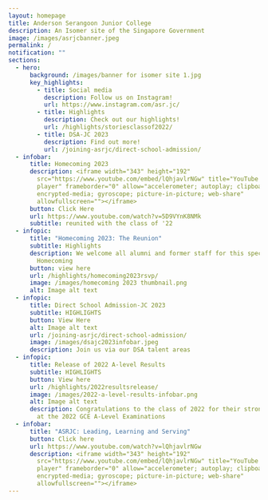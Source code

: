 ```yaml
---
layout: homepage
title: Anderson Serangoon Junior College
description: An Isomer site of the Singapore Government
image: /images/asrjcbanner.jpeg
permalink: /
notification: ""
sections:
  - hero:
      background: /images/banner for isomer site 1.jpg
      key_highlights:
        - title: Social media
          description: Follow us on Instagram!
          url: https://www.instagram.com/asr.jc/
        - title: Highlights
          description: Check out our highlights!
          url: /highlights/storiesclassof2022/
        - title: DSA-JC 2023
          description: Find out more!
          url: /joining-asrjc/direct-school-admission/
  - infobar:
      title: Homecoming 2023
      description: <iframe width="343" height="192"
        src="https://www.youtube.com/embed/lQhjavlrNGw" title="YouTube video
        player" frameborder="0" allow="accelerometer; autoplay; clipboard-write;
        encrypted-media; gyroscope; picture-in-picture; web-share"
        allowfullscreen=""></iframe>
      button: Click Here
      url: https://www.youtube.com/watch?v=5D9VYnK8NMk
      subtitle: reunited with the class of '22
  - infopic:
      title: "Homecoming 2023: The Reunion"
      subtitle: Highlights
      description: We welcome all alumni and former staff for this special edition of
        Homecoming
      button: view here
      url: /highlights/homecoming2023rsvp/
      image: /images/homecoming 2023 thumbnail.png
      alt: Image alt text
  - infopic:
      title: Direct School Admission-JC 2023
      subtitle: HIGHLIGHTS
      button: View Here
      alt: Image alt text
      url: /joining-asrjc/direct-school-admission/
      image: /images/dsajc2023infobar.jpeg
      description: Join us via our DSA talent areas
  - infopic:
      title: Release of 2022 A-level Results
      subtitle: HIGHLIGHTS
      button: View here
      url: /highlights/2022resultsrelease/
      image: /images/2022-a-level-results-infobar.png
      alt: Image alt text
      description: Congratulations to the class of 2022 for their strong performance
        at the 2022 GCE A-Level Examinations
  - infobar:
      title: "ASRJC: Leading, Learning and Serving"
      button: Click here
      url: https://www.youtube.com/watch?v=lQhjavlrNGw
      description: <iframe width="343" height="192"
        src="https://www.youtube.com/embed/lQhjavlrNGw" title="YouTube video
        player" frameborder="0" allow="accelerometer; autoplay; clipboard-write;
        encrypted-media; gyroscope; picture-in-picture; web-share"
        allowfullscreen=""></iframe>
---
```

